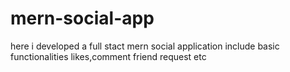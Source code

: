 # mern-social-app
here i developed a full stact mern social application 
include basic functionalities likes,comment friend request etc
